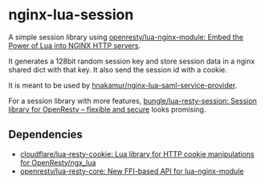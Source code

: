 nginx-lua-session
=================

A simple session library using [openresty/lua-nginx-module: Embed the Power of Lua into NGINX HTTP servers](https://github.com/openresty/lua-nginx-module).

It generates a 128bit random session key and store session data in a nginx shared dict with that key.
It also send the session id with a cookie.

It is meant to be used by [hnakamur/nginx-lua-saml-service-provider](https://github.com/hnakamur/nginx-lua-saml-service-provider).

For a session library with more features, [bungle/lua-resty-session: Session library for OpenResty – flexible and secure](https://github.com/bungle/lua-resty-session) looks promising.


## Dependencies

* [cloudflare/lua-resty-cookie: Lua library for HTTP cookie manipulations for OpenResty/ngx_lua](https://github.com/cloudflare/lua-resty-cookie)
* [openresty/lua-resty-core: New FFI-based API for lua-nginx-module](https://github.com/openresty/lua-resty-core)
